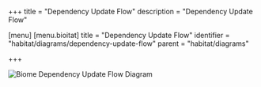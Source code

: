 +++
title = "Dependency Update Flow"
description = "Dependency Update Flow"

[menu]
  [menu.bioitat]
    title = "Dependency Update Flow"
    identifier = "habitat/diagrams/dependency-update-flow"
    parent = "habitat/diagrams"

+++

![Biome Dependency Update Flow Diagram](/images/infographics/biome-dependency-update-flow.png)

